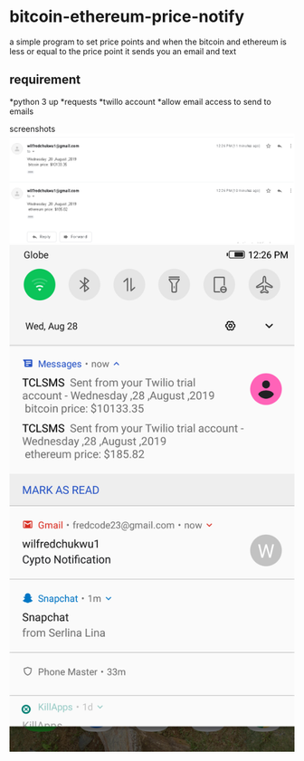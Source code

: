 # bitcoin-ethereum-price-notify
a simple program to set price points and when the bitcoin and ethereum is less or equal to the price point it sends you an email and text

## requirement
*python 3 up
*requests
*twillo account
*allow email access to send to emails

screenshots
![alt text](https://github.com/fredcodee/bitcoin-ethereum-price-notify/blob/master/project.png)
![alt text](https://github.com/fredcodee/bitcoin-ethereum-price-notify/blob/master/Screenshot_20190828-122644.png)
